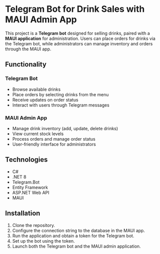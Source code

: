 # Telegram Bot for Drink Sales with MAUI Admin App

This project is a **Telegram bot** designed for selling drinks, paired with a **MAUI application** for administration. Users can place orders for drinks via the Telegram bot, while administrators can manage inventory and orders through the MAUI app.

## Functionality

### Telegram Bot
- Browse available drinks
- Place orders by selecting drinks from the menu
- Receive updates on order status
- Interact with users through Telegram messages

### MAUI Admin App
- Manage drink inventory (add, update, delete drinks)
- View current stock levels
- Process orders and manage order status
- User-friendly interface for administrators

## Technologies
- C#
- .NET 8
- Telegram.Bot
- Entity Framework
- ASP.NET Web API
- MAUI

## Installation
1. Clone the repository.
2. Configure the connection string to the database in the MAUI app.
3. Run the application and obtain a token for the Telegram bot.
4. Set up the bot using the token.
5. Launch both the Telegram bot and the MAUI admin application.
